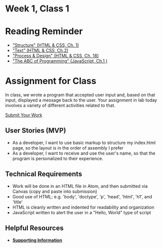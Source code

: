 # Week 1, Class 1

# Reading Reminder

* ["Structure" (HTML & CSS, Ch. 1)](https://canvas.instructure.com/courses/1370431/modules/items/18248072)
* ["Text” (HTML & CSS, Ch.2)](https://canvas.instructure.com/courses/1370431/modules/items/18248073)
* ["Process & Design" (HTML & CSS, Ch. 18)](https://canvas.instructure.com/courses/1370431/modules/items/18248074)
* ["The ABC of Programming" (JavaScript, Ch.1 )](https://canvas.instructure.com/courses/1370431/modules/items/18248075)

# Assignment for Class
In class, we wrote a program that accepted user input and, based on that input, displayed a message back to the user. Your assignment in lab today involves a variety of different activities related to that.

[Submit Your Work](https://canvas.instructure.com/courses/1370431/modules/items/18248076)

## User Stories (MVP)
 - As a developer, I want to use basic markup to structure my index.html page, so the layout is in the order of assembly I prefer
 - As a developer, I want to receive and use the user's name, so that the program is personalized to their experience.

## Technical Requirements
 - Work will be done in an HTML file in Atom, and then submitted via Canvas (copy and paste into submission)
 - Good use of HTML; e.g. 'body', 'doctype', 'p', 'head', 'html', 'h1', and 'title'
 - HTML is cleanly written and indented for readability and organization
 - JavaScript written to alert the user in a "Hello, World" type of script

## Helpful Resources
- [**Supporting Information**](support.md)
